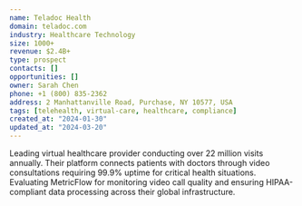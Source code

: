 ```yaml
---
name: Teladoc Health
domain: teladoc.com
industry: Healthcare Technology
size: 1000+
revenue: $2.4B+
type: prospect
contacts: []
opportunities: []
owner: Sarah Chen
phone: +1 (800) 835-2362
address: 2 Manhattanville Road, Purchase, NY 10577, USA
tags: [telehealth, virtual-care, healthcare, compliance]
created_at: "2024-01-30"
updated_at: "2024-03-20"
---
```


Leading virtual healthcare provider conducting over 22 million visits annually. Their platform connects patients with doctors through video consultations requiring 99.9% uptime for critical health situations. Evaluating MetricFlow for monitoring video call quality and ensuring HIPAA-compliant data processing across their global infrastructure.
